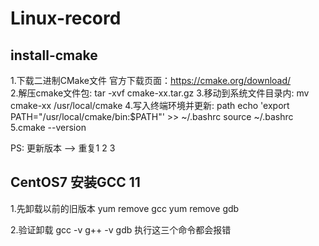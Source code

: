 # Linux-record

## install-cmake
1.下载二进制CMake文件 官方下载页面：https://cmake.org/download/  
2.解压cmake文件包: tar -xvf cmake-xx.tar.gz
3.移动到系统文件目录内: mv cmake-xx /usr/local/cmake
4.写入终端环境并更新: path echo 'export PATH="/usr/local/cmake/bin:$PATH"' >> ~/.bashrc source ~/.bashrc
5.cmake --version

PS:
更新版本 --> 重复1 2 3


## CentOS7 安装GCC 11
1.先卸载以前的旧版本
yum remove gcc
yum remove gdb

2.验证卸载
gcc -v
g++ -v
gdb 
执行这三个命令都会报错

